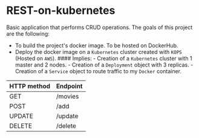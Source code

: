 # REST-on-kubernetes
Basic application that performs CRUD operations. The goals of this project are the following:
- To build the project's docker image. To be hosted on DockerHub.
- Deploy the docker image on a ```Kubernetes``` cluster created with ```KOPS``` (Hosted on ```AWS```).
      #### Implies:
        - Creation of a ```Kubernetes``` cluster with 1 master and 2 nodes.
        - Creation of a ```Deployment``` object with 3 replicas.
        - Creation of a ```Service``` object to route traffic to my ```Docker``` container.


HTTP method | Endpoint
------------ | -------------
GET | /movies
POST | /add
UPDATE | /update
DELETE | /delete
